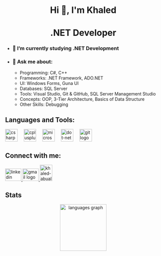 <h1 align="center"> Hi 👋, I'm Khaled </h1>

<h1 align="center">.NET Developer</h1>

- ### 🌱 I’m currently studying .NET Development  
- ### 💬 Ask me about:  
   - Programming: C#, C++
   - Frameworks: .NET Framework, ADO.NET
   - UI: Windows Forms, Guna UI
   - Databases: SQL Server
   - Tools: Visual Studio, Git & GitHub, SQL Server Management Studio
   - Concepts: OOP, 3-Tier Architecture, Basics of Data Structure
   - Other Skills: Debugging

## Languages and Tools:
<div align="left">
  <img src="https://skillicons.dev/icons?i=cs" height="40" alt="csharp logo"  />
  <img width="12" />
  <img src="https://skillicons.dev/icons?i=cpp" height="40" alt="cplusplus logo"  />
  <img width="12" />
  <img src="https://cdn.jsdelivr.net/gh/devicons/devicon/icons/microsoftsqlserver/microsoftsqlserver-plain.svg" height="40" alt="microsoftsqlserver logo"  />
  <img width="12" />
  <img src="https://skillicons.dev/icons?i=dotnet" height="40" alt="dot-net logo"  />
  <img width="12" />
  <img src="https://skillicons.dev/icons?i=git" height="40" alt="git logo"  />
</div>
</p>


## Connect with me:
<div align="left">
  <a href="https://www.linkedin.com/in/khaled-abu-al-majd-427454326?lipi=urn%3Ali%3Apage%3Ad_flagship3_profile_view_base_contact_details%3BaDDkqZTlThiV37C%2FHCUNBQ%3D%3D" target="_blank">
    <img src="https://raw.githubusercontent.com/maurodesouza/profile-readme-generator/master/src/assets/icons/social/linkedin/default.svg" width="52" height="40" alt="linkedin logo"  />
  </a>
  <a href="mailto:khaledabualmajd06@gmail.com" target="_blank">
    <img src="https://raw.githubusercontent.com/maurodesouza/profile-readme-generator/master/src/assets/icons/social/gmail/default.svg" width="52" height="40" alt="gmail logo"  />
  </a>
   <a href="https://github.com/KhaledAbuAl-Majd" target="blank">  
    <img src="https://github.githubassets.com/images/modules/logos_page/GitHub-Mark.png" alt="khaled-abual-majd" height="52" width="40" alt="Github logo" />  
  </a>  
</div>

## Stats
<div align="center">
  <img src="https://github-readme-stats.vercel.app/api/top-langs?username=KhaledAbuAl-Majd&locale=en&hide_title=false&layout=compact&card_width=320&langs_count=6&theme=tokyonight&hide_border=false&order=2" height="150" alt="languages graph"  />
